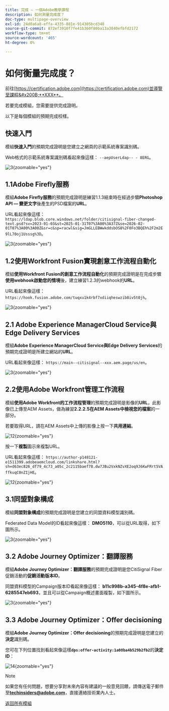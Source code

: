 ```yaml
---
title: 完成 — 一個Adobe教學課程
description: 如何測量完成度？
doc-type: multipage-overview
exl-id: 24d0a6a8-effa-4335-881e-914305bcd348
source-git-commit: 872ef3910f7fe41b360f80ba13a3840efbfd2172
workflow-type: tm+mt
source-wordcount: '465'
ht-degree: 0%

---
```


# 如何衡量完成度？

前往[https://certification.adobe.com](https://certification.adobe.com)並導覽至課程&#x200B;**XXX**。

若要完成模組，您需要提供完成證明。

以下是每個模組的預期完成校樣。

## 快速入門

模組&#x200B;**快速入門**&#x200B;的預期完成證明是您建立之網頁的示範系統專案識別碼。

Web格式的示範系統專案識別碼看起來像這樣： `--aepUserLdap-- - 8ERG`。

![3](./assets/images/module0dtl.png){zoomable="yes"}


## 1.1Adobe Firefly服務

模組&#x200B;**Adobe Firefly服務**&#x200B;的預期完成證明是練習1.1.3結束時在經過步驟&#x200B;**Photoshop API — 變更文字**&#x200B;後產生的PSD檔案的&#x200B;**URL**。

URL看起來像這樣： `https://ldap.blob.core.windows.net/folder/citisignal-fiber-changed-text.psd?sv=2023-01-03&st=2025-01-31T07%3A00%3A37Z&se=2026-02-01T07%3A00%3A00Z&sr=c&sp=racwl&sig=JmGLLEBWwkddsbOS8%2F0Fo3BQEh%2F2m2E9lL70oj1Usssg%3D`。

![3](./assets/images/ps24.png){zoomable="yes"}

## 1.2使用Workfront Fusion實現創意工作流程自動化

模組&#x200B;**使用Workfront Fusion的創意工作流程自動化**&#x200B;的預期完成證明是在完成步驟&#x200B;**使用webhook啟動您的情境**&#x200B;後，建立練習1.2.3的webhook的&#x200B;**URL**。

URL看起來像這樣： `https://hook.fusion.adobe.com/tuqxu1k4rbf7xdiiqheswzib8iv5t0jh`。

![3](./assets/images/wff.png){zoomable="yes"}

## 2.1 Adobe Experience ManagerCloud Service與Edge Delivery Services

模組&#x200B;**Adobe Experience ManagerCloud Service與Edge Delivery Services**&#x200B;的預期完成證明是所建立網站的&#x200B;**URL**。

URL看起來像這樣： `https://main--citisignal--xxx.aem.page/us/en`。

![3](./assets/images/aemcsweb.png){zoomable="yes"}

## 2.2使用Adobe Workfront管理工作流程

模組&#x200B;**使用Adobe Workfront的工作流程管理**&#x200B;的預期完成證明是影像的&#x200B;**URL**，此影像已上傳至AEM Assets，做為練習&#x200B;**2.2.2.5在AEM Assets中檢視您的檔案**&#x200B;的一部分。

若要取得URL，請在AEM Assets中上傳的影像上按一下&#x200B;**共用連結**。

![12](./assets/images/wflink1.png){zoomable="yes"}

按一下&#x200B;**複製**&#x200B;圖示來複製URL。

URL看起來像這樣： `https://author-p148121-e1511399.adobeaemcloud.com/linkshare.html?sh=d63ec826_df79_4c73_a05c_2c2115baef78.dw7JBu2VxkNZvXE2oq9J6KwFRrt5VAffkuqC0nZIjHE`。

![12](./assets/images/wflink2.png){zoomable="yes"}

## 3.1同盟對象構成

模組&#x200B;**同盟對象構成**&#x200B;的預期完成證明是您建立的同盟資料模型識別碼。

Federated Data Model的ID看起來像這樣： **DMO5110**，可以從URL取得，如下圖所示。

![3](./assets/images/completemodule3fac.png){zoomable="yes"}

## 3.2 Adobe Journey Optimizer：翻譯服務

模組&#x200B;**Adobe Journey Optimizer：翻譯服務**&#x200B;的預期完成證明是您CitiSignal Fiber促銷活動的&#x200B;**促銷活動版本ID**。

同盟資料模型的Campaign版本ID看起來像這樣： **b11c998b-a345-4f8e-afb1-6285547eb693**，並且可以從Campaign概述畫面複製，如下圖所示。

![3](./assets/images/completemodule32ajotransl.png){zoomable="yes"}

## 3.3 Adobe Journey Optimizer：Offer decisioning

模組&#x200B;**Adobe Journey Optimizer：Offer decisioning**&#x200B;的預期完成證明是您建立的&#x200B;**決定**&#x200B;識別碼。

您可在下列位置找到看起來像這樣&#x200B;**`dps:offer-activity:1a08ba4b529b2fb2`**&#x200B;的&#x200B;**決定ID**：

![14](./assets/images/offers.png){zoomable="yes"}

>[!NOTE]
>
>如果您有任何問題，想要分享對未來內容有建議的一般意見回饋，請傳送電子郵件至&#x200B;**techinsiders@adobe.com**，直接連絡技術業內人士。

[返回所有模組](./overview.md)
